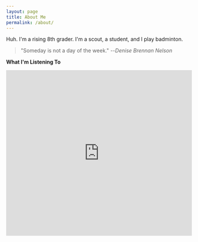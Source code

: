 ```yaml
---
layout: page
title: About Me
permalink: /about/
---
```


Huh. I'm a rising 8th grader. I'm a scout, a student, and I play badminton. 

> "Someday is not a day of the week." --*Denise Brennan Nelson*

**What I'm Listening To**
<iframe allow="autoplay *; encrypted-media *;" frameborder="0" height="450" style="width:100%;max-width:660px;overflow:hidden;background:transparent;" sandbox="allow-forms allow-popups allow-same-origin allow-scripts allow-storage-access-by-user-activation allow-top-navigation-by-user-activation" src="https://embed.music.apple.com/us/album/brick-by-brick-single/1527104336"></iframe>





